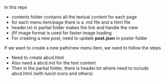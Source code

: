 In this repo

- contents folder contains all the textual content for each page
- for each menu item/page there is a .md file and a html file
- header.txt in partial folder makes the link and handle the view
- jfif image format is used for faster image loading
- For creating a new *post*, need to update **post.json** in poster folder 

If we want to create a new path/new menu item, we need to follow the steps

- Need to create abcd.html
- Also need a abcd.md for the text content
- Then in the partial folder, there is header.txt where need to include abcd.html (with luicid icons and others)

